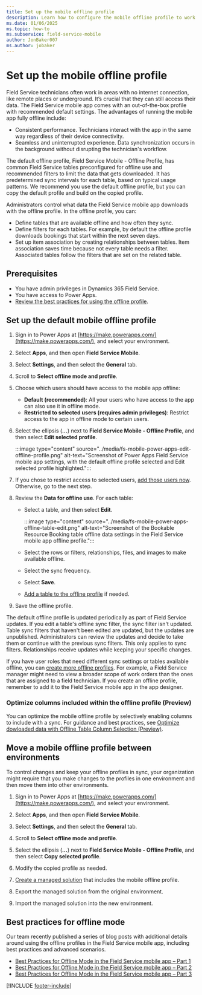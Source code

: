 ```yaml
---
title: Set up the mobile offline profile
description: Learn how to configure the mobile offline profile to work with the Dynamics 365 Field Service mobile app when no network is available.
ms.date: 01/06/2025
ms.topic: how-to
ms.subservice: field-service-mobile
author: JonBaker007
ms.author: jobaker
---
```


# Set up the mobile offline profile

Field Service technicians often work in areas with no internet connection, like remote places or underground. It’s crucial that they can still access their data. The Field Service mobile app comes with an out-of-the-box profile with recommended default settings. The advantages of running the mobile app fully offline include:

- Consistent performance. Technicians interact with the app in the same way regardless of their device connectivity.
- Seamless and uninterrupted experience. Data synchronization occurs in the background without disrupting the technician's workflow.

The default offline profile, Field Service Mobile - Offline Profile, has common Field Service tables preconfigured for offline use and recommended filters to limit the data that gets downloaded. It has predetermined sync intervals for each table, based on typical usage patterns. We recommend you use the default offline profile, but you can copy the default profile and build on the copied profile.

Administrators control what data the Field Service mobile app downloads with the offline profile. In the offline profile, you can:

- Define tables that are available offline and how often they sync.
- Define filters for each tables. For example, by default the offline profile downloads bookings that start within the next seven days.
- Set up item association by creating relationships between tables. Item association saves time because not every table needs a filter. Associated tables follow the filters that are set on the related table.

## Prerequisites

- You have admin privileges in Dynamics 365 Field Service.
- You have access to Power Apps.
- [Review the best practices for using the offline profile](best-practices-limitations-offline-profile.md).

## Set up the default mobile offline profile

1. Sign in to Power Apps at [https://make.powerapps.com/](https://make.powerapps.com/), and select your environment.

1. Select **Apps**, and then open **Field Service Mobile**.

1. Select **Settings**, and then select the **General** tab.

1. Scroll to **Select offline mode and profile**.

1. Choose which users should have access to the mobile app offline:

   - **Default (recommended)**: All your users who have access to the app can also use it in offline mode.
   - **Restricted to selected users (requires admin privileges)**: Restrict access to the app in offline mode to certain users.

1. Select the ellipsis (**&hellip;**) next to **Field Service Mobile - Offline Profile**, and then select **Edit selected profile**.

   :::image type="content" source="../media/fs-mobile-power-apps-edit-offline-profile.png" alt-text="Screenshot of Power Apps Field Service mobile app settings, with the default offline profile selected and Edit selected profile highlighted.":::

1. If you chose to restrict access to selected users, [add those users now](/power-apps/mobile/setup-mobile-offline#add-users-to-an-offline-profile). Otherwise, go to the next step.

1. Review the **Data for offline use**. For each table:

   - Select a table, and then select **Edit**.

      :::image type="content" source="../media/fs-mobile-power-apps-offline-table-edit.png" alt-text="Screenshot of the Bookable Resource Booking table offline data settings in the Field Service mobile app offline profile.":::

   - Select the rows or filters, relationships, files, and images to make available offline.

   - Select the sync frequency.

   - Select **Save**.

   - [Add a table to the offline profile](/power-apps/mobile/setup-mobile-offline#add-a-table-to-an-offline-profile-and-apply-filters) if needed.

1. Save the offline profile.

The default offline profile is updated periodically as part of Field Service updates. If you edit a table's offline sync filter, the sync filter isn't updated. Table sync filters that haven't been edited are updated, but the updates are unpublished. Administrators can review the updates and decide to take them or continue with the previous sync filters. This only applies to sync filters. Relationships receive updates while keeping your specific changes.

If you have user roles that need different sync settings or tables available offline, you can [create more offline profiles](/power-apps/mobile/setup-mobile-offline#set-up-a-mobile-offline-profile). For example, a Field Service manager might need to view a broader scope of work orders than the ones that are assigned to a field technician. If you create an offline profile, remember to add it to the Field Service mobile app in the app designer.

### Optimize columns included within the offline profile (Preview)
You can optimize the mobile offline profile by selectively enabling columns to include with a sync. For guidance and best practices, see [Optimize dowloaded data with Offline Table Column Selection (Preview)](/power-apps/mobile/mobile-offline-guidelines#optimize-downloaded-data-with-offline-table-column-selection-preview).

## Move a mobile offline profile between environments

To control changes and keep your offline profiles in sync, your organization might require that you make changes to the profiles in one environment and then move them into other environments.

1. Sign in to Power Apps at [https://make.powerapps.com/](https://make.powerapps.com/), and select your environment.

1. Select **Apps**, and then open **Field Service Mobile**.

1. Select **Settings**, and then select the **General** tab.

1. Scroll to **Select offline mode and profile**.

1. Select the ellipsis  (**&hellip;**) next to **Field Service Mobile - Offline Profile**, and then select **Copy selected profile**.

1. Modify the copied profile as needed.

1. [Create a managed solution](/power-platform/alm/solution-concepts-alm) that includes the mobile offline profile.

1. Export the managed solution from the original environment.

1. Import the managed solution into the new environment.

## Best practices for offline mode

Our team recently published a series of blog posts with additional details around using the offline profiles in the Field Service mobile app, including best practices and advanced scenarios.

- [Best Practices for Offline Mode in the Field Service mobile app – Part 1](https://www.microsoft.com/en-us/dynamics-365/blog/administrator/2023/11/06/best-practices-for-offline-mode-in-the-field-service-mobile-app-part-1/)
- [Best Practices for Offline Mode in the Field Service mobile app – Part 2](https://www.microsoft.com/en-us/dynamics-365/blog/administrator/2023/11/08/best-practices-for-offline-mode-in-the-field-service-mobile-app-part-2/)
- [Best Practices for Offline Mode in the Field Service mobile app – Part 3](https://www.microsoft.com/en-us/dynamics-365/blog/it-professional/2023/11/10/best-practices-for-offline-mode-in-the-field-service-mobile-app-part-3/)

[!INCLUDE [footer-include](../../includes/footer-banner.md)]
